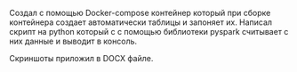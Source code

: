 Создал с помощью Docker-compose контейнер который при сборке контейнера создает автоматически таблицы и запоняет их.
Написал скрипт на python который c с помощью библиотеки pyspark считывает с них данные и выводит в консоль.

Скриншоты приложил в DOCX файле.
